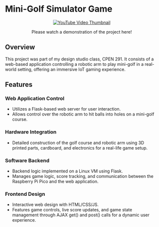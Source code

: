 # Mini-Golf Simulator Game

<div align="center">
  <a href="http://www.youtube.com/watch?v=xMsV1JsLHl0">
    <img src="http://img.youtube.com/vi/xMsV1JsLHl0/hqdefault.jpg" alt="YouTube Video Thumbnail">
  </a>
  <p>Please watch a demonstration of the project here!</p>
</div>

## Overview
This project was part of my design studio class, CPEN 291. It consists of a web-based application controlling a robotic arm to play mini-golf in a real-world setting, offering an immersive IoT gaming experience.

## Features

### Web Application Control
- Utilizes a Flask-based web server for user interaction.
- Allows control over the robotic arm to hit balls into holes on a mini-golf course.

### Hardware Integration
- Detailed construction of the golf course and robotic arm using 3D printed parts, cardboard, and electronics for a real-life game setup.

### Software Backend
- Backend logic implemented on a Linux VM using Flask.
- Manages game logic, score tracking, and communication between the Raspberry Pi Pico and the web application.

### Frontend Design
- Interactive web design with HTML/CSS/JS.
- Features game controls, live score updates, and game state management through AJAX get() and post() calls for a dynamic user experience.
